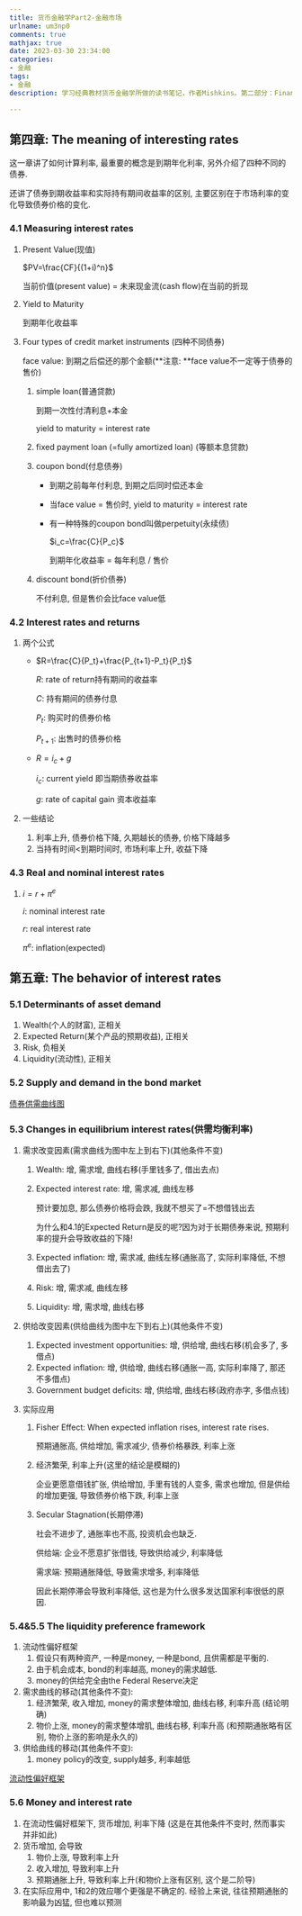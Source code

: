 ```yaml
---
title: 货币金融学Part2-金融市场
urlname: um3np0
comments: true
mathjax: true
date: 2023-03-30 23:34:00
categories:
- 金融
tags:
- 金融
description: 学习经典教材货币金融学所做的读书笔记，作者Mishkins。第二部分：Financial Markets

---
```


## 第四章: The meaning of interesting rates

这一章讲了如何计算利率, 最重要的概念是到期年化利率, 另外介绍了四种不同的债券.

还讲了债券到期收益率和实际持有期间收益率的区别, 主要区别在于市场利率的变化导致债券价格的变化.

### 4.1 Measuring interest rates

1. Present Value(现值)

   $PV=\frac{CF}{(1+i)^n}$

   当前价值(present value) = 未来现金流(cash flow)在当前的折现

2. Yield to Maturity

   到期年化收益率

3. Four types of credit market instruments (四种不同债券)

    face value: 到期之后偿还的那个金额(**注意: **face value不一定等于债券的售价)

   1. simple loan(普通贷款)

      到期一次性付清利息+本金

      yield to maturity = interest rate

   2. fixed payment loan (=fully amortized loan) (等额本息贷款)

   3. coupon bond(付息债券)

      - 到期之前每年付利息, 到期之后同时偿还本金

      - 当face value = 售价时, yield to maturity = interest rate

      - 有一种特殊的coupon bond叫做perpetuity(永续债)

        $i_c=\frac{C}{P_c}$

        到期年化收益率 = 每年利息 / 售价

   4. discount bond(折价债券)

      不付利息, 但是售价会比face value低


### 4.2 Interest rates and returns

1. 两个公式

   - $R=\frac{C}{P_t}+\frac{P_{t+1}-P_t}{P_t}$

     $R$: rate of return持有期间的收益率 

     $C$: 持有期间的债券付息

     $P_t$: 购买时的债券价格

     $P_{t+1}$: 出售时的债券价格 

   - $R=i_c+g$

     $i_c$: current yield 即当期债券收益率

     $g$: rate of capital gain 资本收益率

2. 一些结论
   1. 利率上升, 债券价格下降, 久期越长的债券, 价格下降越多
   2. 当持有时间<到期时间时, 市场利率上升, 收益下降

### 4.3 Real and nominal interest rates

1. $i=r+\pi^e$

   $i$: nominal interest rate

   $r$: real interest rate

   $\pi^e$: inflation(expected)

## 第五章: The behavior of interest rates

### 5.1 Determinants of asset demand

1. Wealth(个人的财富), 正相关
2. Expected Return(某个产品的预期收益), 正相关
3. Risk, 负相关
4. Liquidity(流动性), 正相关

### 5.2 Supply and demand in the bond market

[债券供需曲线图](/images/货币金融学/债券供需曲线.jpg)

### 5.3 Changes in equilibrium interest rates(供需均衡利率)

1. 需求改变因素(需求曲线为图中左上到右下)(其他条件不变)

   1. Wealth: 增, 需求增, 曲线右移(手里钱多了, 借出去点)

   2. Expected interest rate: 增, 需求减, 曲线左移

      预计要加息, 那么债券价格将会跌, 我就不想买了=不想借钱出去

      为什么和4.1的Expected Return是反的呢?因为对于长期债券来说, 预期利率的提升会导致收益的下降!

   3. Expected inflation: 增, 需求减, 曲线左移(通胀高了, 实际利率降低, 不想借出去了)

   4. Risk: 增, 需求减, 曲线左移

   5. Liquidity: 增, 需求增, 曲线右移

2. 供给改变因素(供给曲线为图中左下到右上)(其他条件不变)

   1. Expected investment opportunities: 增, 供给增, 曲线右移(机会多了, 多借点)
   2. Expected inflation: 增, 供给增, 曲线右移(通胀一高, 实际利率降了, 那还不多借点)
   3. Government budget deficits: 增, 供给增, 曲线右移(政府赤字, 多借点钱)

3. 实际应用

   1. Fisher Effect: When expected inflation rises, interest rate rises.

      预期通胀高, 供给增加, 需求减少, 债券价格暴跌, 利率上涨

   2. 经济繁荣, 利率上升(这里的结论是模糊的)

      企业更愿意借钱扩张, 供给增加, 手里有钱的人变多, 需求也增加, 但是供给的增加更强, 导致债券价格下跌, 利率上涨

   3. Secular Stagnation(长期停滞)

      社会不进步了, 通胀率也不高, 投资机会也缺乏.

      供给端: 企业不愿意扩张借钱, 导致供给减少, 利率降低

      需求端: 预期通胀降低, 导致需求增多, 利率降低

      因此长期停滞会导致利率降低, 这也是为什么很多发达国家利率很低的原因.

### 5.4&5.5 The liquidity preference framework

1. 流动性偏好框架
   1. 假设只有两种资产, 一种是money, 一种是bond, 且供需都是平衡的.
   2. 由于机会成本, bond的利率越高, money的需求越低.
   3. money的供给完全由the Federal Reserve决定
2. 需求曲线的移动(其他条件不变):
   1. 经济繁荣, 收入增加, money的需求整体增加, 曲线右移, 利率升高 (结论明确)
   2. 物价上涨, money的需求整体增肌, 曲线右移, 利率升高 (和预期通胀略有区别, 物价上涨的影响是永久的)
3. 供给曲线的移动(其他条件不变):
   1. money policy的改变, supply越多, 利率越低

[流动性偏好框架](/images/货币金融学/流动性偏好框架.jpg)

### 5.6 Money and interest rate

1. 在流动性偏好框架下, 货币增加, 利率下降 (这是在其他条件不变时, 然而事实并非如此)
2. 货币增加, 会导致
   1. 物价上涨, 导致利率上升
   2. 收入增加, 导致利率上升
   3. 预期通胀上升, 导致利率上升(和物价上涨有区别, 这个是二阶导)
3. 在实际应用中, 1和2的效应哪个更强是不确定的. 经验上来说, 往往预期通胀的影响最为凶猛, 但也难以预测
